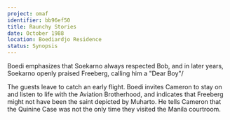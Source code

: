 ```yaml
---
project: omaf
identifier: bb96ef50
title: Raunchy Stories
date: October 1988 
location: Boediardjo Residence
status: Synopsis
---
```


 Boedi emphasizes that Soekarno always respected Bob, and in  later years, Soekarno openly praised Freeberg, calling him a "Dear Boy"/

The guests leave to catch an early flight. Boedi invites Cameron to stay on and listen to life with the Aviation Brotherhood, and indicates that Freeberg might not have been the saint depicted by Muharto. He tells Cameron that the Quinine Case was not the only time they visited the Manila courtroom. 